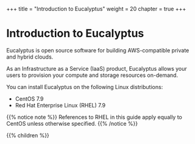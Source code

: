 +++
title = "Introduction to Eucalyptus"
weight = 20
chapter = true
+++


# Introduction to Eucalyptus
Eucalyptus is open source software for building AWS-compatible private and hybrid clouds.

As an Infrastructure as a Service (IaaS) product, Eucalyptus allows your users to provision your compute and storage resources on-demand.

You can install Eucalyptus on the following Linux distributions: 

* CentOS 7.9
* Red Hat Enterprise Linux (RHEL) 7.9

{{% notice note %}}
References to RHEL in this guide apply equally to CentOS unless otherwise specified. 
{{% /notice %}}

{{% children %}}
